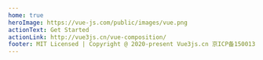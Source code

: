 ```yaml
---
home: true
heroImage: https://vue-js.com/public/images/vue.png 
actionText: Get Started
actionLink: http://vue3js.cn/vue-composition/
footer: MIT Licensed | Copyright @ 2020-present Vue3js.cn 京ICP备15001338号-6
---
```


<div class="features">
  <Card />
</div>


